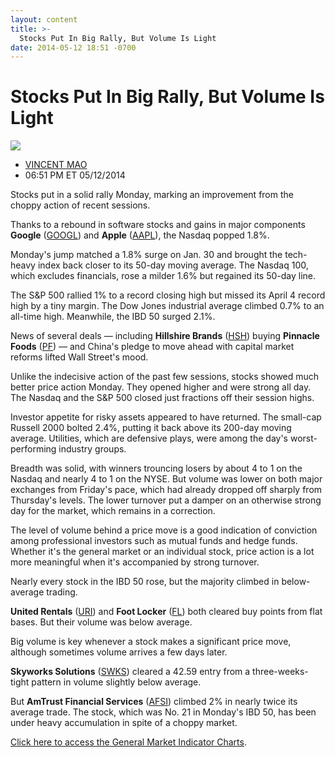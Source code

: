 ```yaml
---
layout: content
title: >-
  Stocks Put In Big Rally, But Volume Is Light
date: 2014-05-12 18:51 -0700
---
```



Stocks Put In Big Rally, But Volume Is Light
=============================================


![](https://www.investors.com/wp-content/uploads/ibd-migrated-images/MPv_140513_635355055102213217.png)

* [VINCENT MAO](https://www.investors.com/author/maov/ "Posts by VINCENT MAO")
* 06:51 PM ET 05/12/2014




Stocks put in a solid rally Monday, marking an improvement from the choppy action of recent sessions.

  

Thanks to a rebound in software stocks and gains in major components **Google** ([GOOGL](https://research.investors.com/quote.aspx?symbol=GOOGL)) and **Apple** ([AAPL](https://research.investors.com/quote.aspx?symbol=AAPL)), the Nasdaq popped 1.8%.

  

Monday's jump matched a 1.8% surge on Jan. 30 and brought the tech-heavy index back closer to its 50-day moving average. The Nasdaq 100, which excludes financials, rose a milder 1.6% but regained its 50-day line.

  

The S&P 500 rallied 1% to a record closing high but missed its April 4 record high by a tiny margin. The Dow Jones industrial average climbed 0.7% to an all-time high. Meanwhile, the IBD 50 surged 2.1%.

  

News of several deals — including **Hillshire Brands** ([HSH](https://research.investors.com/quote.aspx?symbol=HSH)) buying **Pinnacle Foods** ([PF](https://research.investors.com/quote.aspx?symbol=PF)) — and China's pledge to move ahead with capital market reforms lifted Wall Street's mood.

  

Unlike the indecisive action of the past few sessions, stocks showed much better price action Monday. They opened higher and were strong all day. The Nasdaq and the S&P 500 closed just fractions off their session highs.

  

Investor appetite for risky assets appeared to have returned. The small-cap Russell 2000 bolted 2.4%, putting it back above its 200-day moving average. Utilities, which are defensive plays, were among the day's worst-performing industry groups.

  

Breadth was solid, with winners trouncing losers by about 4 to 1 on the Nasdaq and nearly 4 to 1 on the NYSE. But volume was lower on both major exchanges from Friday's pace, which had already dropped off sharply from Thursday's levels. The lower turnover put a damper on an otherwise strong day for the market, which remains in a correction.

  

The level of volume behind a price move is a good indication of conviction among professional investors such as mutual funds and hedge funds. Whether it's the general market or an individual stock, price action is a lot more meaningful when it's accompanied by strong turnover.

  

Nearly every stock in the IBD 50 rose, but the majority climbed in below-average trading.

  

**United Rentals** ([URI](https://research.investors.com/quote.aspx?symbol=URI)) and **Foot Locker** ([FL](https://research.investors.com/quote.aspx?symbol=FL)) both cleared buy points from flat bases. But their volume was below average.

  

Big volume is key whenever a stock makes a significant price move, although sometimes volume arrives a few days later.

  

**Skyworks Solutions** ([SWKS](https://research.investors.com/quote.aspx?symbol=SWKS)) cleared a 42.59 entry from a three-weeks-tight pattern in volume slightly below average.

  

But **AmTrust Financial Services** ([AFSI](https://research.investors.com/quote.aspx?symbol=AFSI)) climbed 2% in nearly twice its average trade. The stock, which was No. 21 in Monday's IBD 50, has been under heavy accumulation in spite of a choppy market.

  

[Click here to access the General Market Indicator Charts](https://www.investors.com/pdf/GMI_051314.pdf).




